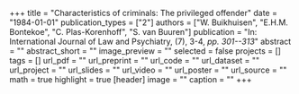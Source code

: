 +++
title = "Characteristics of criminals: The privileged offender"
date = "1984-01-01"
publication_types = ["2"]
authors = ["W. Buikhuisen", "E.H.M. Bontekoe", "C. Plas-Korenhoff", "S. van Buuren"]
publication = "In: International Journal of Law and Psychiatry, (7), 3-4, _pp. 301--313_"
abstract = ""
abstract_short = ""
image_preview = ""
selected = false
projects = []
tags = []
url_pdf = ""
url_preprint = ""
url_code = ""
url_dataset = ""
url_project = ""
url_slides = ""
url_video = ""
url_poster = ""
url_source = ""
math = true
highlight = true
[header]
image = ""
caption = ""
+++
